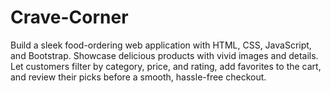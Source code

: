 # Crave-Corner
Build a sleek food-ordering web application with HTML, CSS, JavaScript, and Bootstrap. Showcase delicious products with vivid images and details. Let customers filter by category, price, and rating, add favorites to the cart, and review their picks before a smooth, hassle-free checkout.
